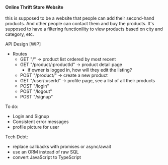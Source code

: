#### Online Thrift Store Website

this is supposed to be a website that people can add their second-hand products. And other people can contact them and buy the products. It's supposed to have a filtering functionility to view products based on city and category, etc.

API Design [WIP]
- Routes
    - GET "/" -> product list ordered by most recent
    - GET "/product/:productId" -> product detail page
        - if owner is logged in, how will they edit the listing?
    - POST "/product/" -> create a new product
    - GET "/user/:userId" -> profile page, see a list of all their products
    - POST "/login"
    - POST "/logout"
    - POST "/signup"

To do:
- Login and Signup
- Consistent error messages
- profile picture for user

Tech Debt:
- replace callbacks with promises or async/await
- use an ORM instead of raw SQL
- convert JavaScript to TypeScript
